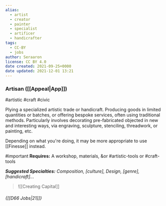 ```yaml
---
alias:
  - artist
  - creator
  - painter
  - specialist
  - artificer
  - handicrafter
tags:
  - CC-BY
  - jobs
author: Seraaron
license: CC BY 4.0
date created: 2021-09-25+0000
date updated: 2021-12-01 13:21
---
```


### Artisan ([[Appeal|App]])

#artistic #craft #civic

Plying a specialized artistic trade or handicraft. Producing goods in limited quantities or batches, or offering bespoke services, often using traditional methods. Particularly involves decorating pre-fabricated objected in new and interesting ways, via engraving, sculpture, stenciling, threadwork, or painting, etc.

Depending on what you're doing, it may be more appropriate to use [[Finesse]] instead.

#important **Requires:** A workshop, materials, &or #artistic-tools or #craft-tools

_**Suggested Specialties:** Composition, [culture], Design, [genre], [handicraft]..._

> ![[Creating Capital]]

###### {[[D66 Jobs|21]]}
